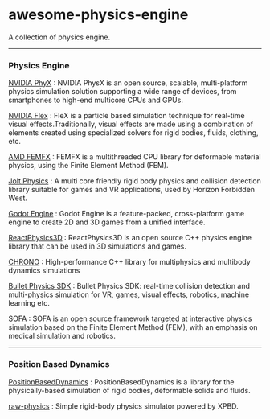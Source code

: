 # awesome-physics-engine
A collection of physics engine.


---

### Physics Engine

[NVIDIA PhyX](https://github.com/NVIDIA-Omniverse/PhysX) : NVIDIA PhysX is an open source, scalable, multi-platform physics simulation solution supporting a wide range of devices, from smartphones to high-end multicore CPUs and GPUs.

[NVIDIA Flex](https://github.com/NVIDIAGameWorks/FleX) : FleX is a particle based simulation technique for real-time visual effects.Traditionally, visual effects are made using a combination of elements created using specialized solvers for rigid bodies, fluids, clothing, etc.

[AMD FEMFX](https://github.com/GPUOpen-Effects/FEMFX) : FEMFX is a multithreaded CPU library for deformable material physics, using the Finite Element Method (FEM).

[Jolt Physics](https://github.com/jrouwe/JoltPhysics) : A multi core friendly rigid body physics and collision detection library suitable for games and VR applications, used by Horizon Forbidden West.

[Godot Engine](https://github.com/godotengine/godot) : Godot Engine is a feature-packed, cross-platform game engine to create 2D and 3D games from a unified interface.

[ReactPhysics3D](https://github.com/DanielChappuis/reactphysics3d) : ReactPhysics3D is an open source C++ physics engine library that can be used in 3D simulations and games.

[CHRONO](https://github.com/projectchrono/chrono) : High-performance C++ library for multiphysics and multibody dynamics simulations

[Bullet Physics SDK](https://github.com/bulletphysics/bullet3) : Bullet Physics SDK: real-time collision detection and multi-physics simulation for VR, games, visual effects, robotics, machine learning etc.

[SOFA](https://github.com/sofa-framework/sofa) : SOFA is an open source framework targeted at interactive physics simulation based on the Finite Element Method (FEM), with an emphasis on medical simulation and robotics.


---

### Position Based Dynamics

[PositionBasedDynamics](https://github.com/InteractiveComputerGraphics/PositionBasedDynamics) : PositionBasedDynamics is a library for the physically-based simulation of rigid bodies, deformable solids and fluids.

[raw-physics](https://github.com/felipeek/raw-physics) : Simple rigid-body physics simulator powered by XPBD.

